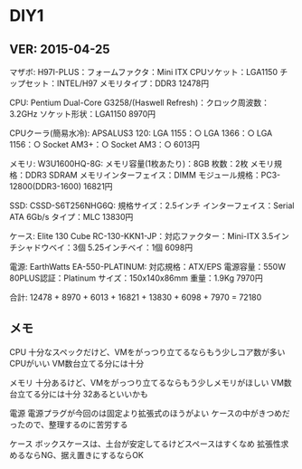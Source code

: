 # DIY1

## VER: 2015-04-25

マザボ: H97I-PLUS：フォームファクタ：Mini ITX CPUソケット：LGA1150 チップセット：INTEL/H97 メモリタイプ：DDR3
12478円

CPU: Pentium Dual-Core G3258/(Haswell Refresh)：クロック周波数：3.2GHz ソケット形状：LGA1150
8970円

CPUクーラ(簡易水冷): APSALUS3 120: LGA 1155：○ LGA 1366：○ LGA 1156：○ Socket AM3+：○ Socket AM3：○
6013円

メモリ: W3U1600HQ-8G: メモリ容量(1枚あたり)：8GB 枚数：2枚 メモリ規格：DDR3 SDRAM メモリインターフェイス：DIMM モジュール規格：PC3-12800(DDR3-1600)
16821円

SSD: CSSD-S6T256NHG6Q: 規格サイズ：2.5インチ インターフェイス：Serial ATA 6Gb/s タイプ：MLC
13830円

ケース: Elite 130 Cube RC-130-KKN1-JP：対応ファクター：Mini-ITX 3.5インチシャドウベイ：3個 5.25インチベイ：1個
6098円

電源: EarthWatts EA-550-PLATINUM: 対応規格：ATX/EPS 電源容量：550W 80PLUS認証：Platinum サイズ：150x140x86mm 重量：1.9Kg
7970円

合計: 12478 + 8970 + 6013 + 16821 + 13830 + 6098 + 7970 = 72180


## メモ
CPU
十分なスペックだけど、VMをがっつり立てるならもう少しコア数が多いCPUがいい
VM数台立てる分には十分

メモリ
十分あるけど、VMをがっつり立てるならもう少しメモリがほしい
VM数台立てる分には十分
32あるといいかも

電源
電源プラグが今回のは固定より拡張式のほうがよい
ケースの中がきつめだったので、整理するのに苦労する

ケース
ボックスケースは、土台が安定してるけどスペースはすくなめ
拡張性求めるならNG、据え置きにするならOK
